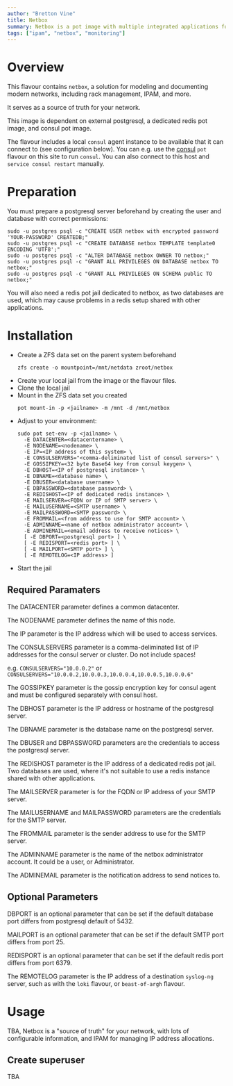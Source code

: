 ```yaml
---
author: "Bretton Vine"
title: Netbox
summary: Netbox is a pot image with multiple integrated applications for all in one install of netbox
tags: ["ipam", "netbox", "monitoring"]
---
```


# Overview

This flavour contains ```netbox```, a solution for modeling and documenting modern networks, including rack management, IPAM, and more.

It serves as a source of truth for your network.

This image is dependent on external postgresql, a dedicated redis pot image, and consul pot image.

The flavour includes a local ```consul``` agent instance to be available that it can connect to (see configuration below). You can e.g. use the [consul](https://potluck.honeyguide.net/blog/consul/) ```pot``` flavour on this site to run ```consul```. You can also connect to this host and ```service consul restart``` manually.

# Preparation

You must prepare a postgresql server beforehand by creating the user and database with correct permissions:
```
sudo -u postgres psql -c "CREATE USER netbox with encrypted password 'YOUR-PASSWORD' CREATEDB;"
sudo -u postgres psql -c "CREATE DATABASE netbox TEMPLATE template0 ENCODING 'UTF8';"
sudo -u postgres psql -c "ALTER DATABASE netbox OWNER TO netbox;"
sudo -u postgres psql -c "GRANT ALL PRIVILEGES ON DATABASE netbox TO netbox;"
sudo -u postgres psql -c "GRANT ALL PRIVILEGES ON SCHEMA public TO netbox;"
```

You will also need a redis pot jail dedicated to netbox, as two databases are used, which may cause problems in a redis setup shared with other applications.

# Installation

* Create a ZFS data set on the parent system beforehand 
  ```
  zfs create -o mountpoint=/mnt/netdata zroot/netbox
  ```
* Create your local jail from the image or the flavour files.
* Clone the local jail
* Mount in the ZFS data set you created
  ```
  pot mount-in -p <jailname> -m /mnt -d /mnt/netbox
  ```
* Adjust to your environment:
  ```
  sudo pot set-env -p <jailname> \
    -E DATACENTER=<datacentername> \
    -E NODENAME=<nodename> \
    -E IP=<IP address of this system> \
    -E CONSULSERVERS="<comma-deliminated list of consul servers>" \
    -E GOSSIPKEY=<32 byte Base64 key from consul keygen> \
    -E DBHOST=<IP of postgresql instance> \
    -E DBNAME=<database name> \
    -E DBUSER=<database username> \
    -E DBPASSWORD=<database password> \
    -E REDISHOST=<IP of dedicated redis instance> \
    -E MAILSERVER=<FQDN or IP of SMTP server> \
    -E MAILUSERNAME=<SMTP username> \
    -E MAILPASSWORD=<SMTP password> \
    -E FROMMAIL=<from address to use for SMTP account> \
    -E ADMINNAME=<name of netbox administrator account> \
    -E ADMINEMAIL=<email address to receive notices> \
    [ -E DBPORT=<postgresql port> ] \
    [ -E REDISPORT=<redis port> ] \
    [ -E MAILPORT=<SMTP port> ] \
    [ -E REMOTELOG=<IP address> ]
  ```
* Start the jail

## Required Paramaters
The DATACENTER parameter defines a common datacenter.

The NODENAME parameter defines the name of this node.

The IP parameter is the IP address which will be used to access services.

The CONSULSERVERS parameter is a comma-deliminated list of IP addresses for the consul server or cluster. Do not include spaces!

e.g. ```CONSULSERVERS="10.0.0.2"``` or ```CONSULSERVERS="10.0.0.2,10.0.0.3,10.0.0.4,10.0.0.5,10.0.0.6"```

The GOSSIPKEY parameter is the gossip encryption key for consul agent and must be configured separately with consul host.

The DBHOST parameter is the IP address or hostname of the postgresql server.

The DBNAME parameter is the database name on the postgresql server.

The DBUSER and DBPASSWORD parameters are the credentials to access the postgresql server.

The REDISHOST parameter is the IP address of a dedicated redis pot jail. Two databases are used, where it's not suitable to use a redis instance shared with other applications.

The MAILSERVER parameter is for the FQDN or IP address of your SMTP server.

The MAILUSERNAME and MAILPASSWORD parameters are the credentials for the SMTP server.

The FROMMAIL parameter is the sender address to use for the SMTP server.

The ADMINNAME parameter is the name of the netbox administrator account. It could be a user, or Administrator.

The ADMINEMAIL parameter is the notification address to send notices to.

## Optional Parameters

DBPORT is an optional parameter that can be set if the default database port differs from postgresql default of 5432.

MAILPORT is an optional parameter that can be set if the default SMTP port differs from port 25.

REDISPORT is an optional parameter that can be set if the default redis port differs from port 6379.

The REMOTELOG parameter is the IP address of a destination ```syslog-ng``` server, such as with the ```loki``` flavour, or ```beast-of-argh``` flavour.

# Usage

TBA, Netbox is a "source of truth" for your network, with lots of configurable information, and IPAM for managing IP address allocations.

## Create superuser

TBA
